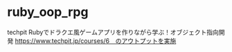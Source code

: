 # ruby_oop_rpg
techpit Rubyでドラクエ風ゲームアプリを作りながら学ぶ！オブジェクト指向開発
https://www.techpit.jp/courses/6　のアウトプットを実施
